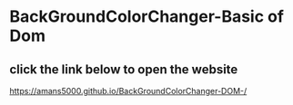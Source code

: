 # BackGroundColorChanger-Basic of Dom
## click the link below to open the website
https://amans5000.github.io/BackGroundColorChanger-DOM-/
